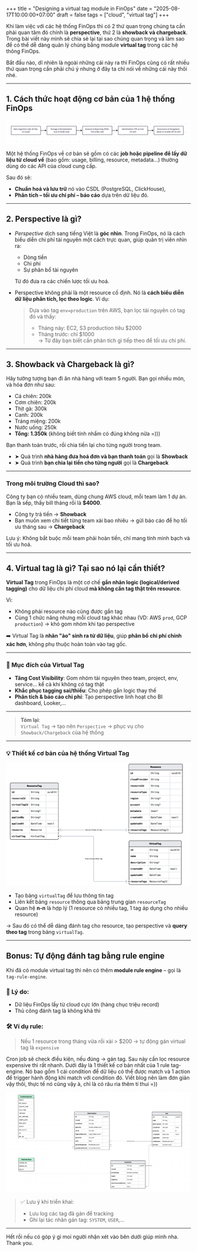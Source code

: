 +++
title = "Designing a virtual tag module in FinOps"
date = "2025-08-17T10:00:00+07:00"
draft = false
tags = ["cloud", "virtual tag"]
+++

Khi làm việc với các hệ thống FinOps thì có 2 thứ quan trọng chúng ta cần phải quan tâm đó chính là **perspective**, thứ 2 là **showback và chargeback**. Trong bài viết này mình sẽ chia sẻ lại tại sao chúng quan trọng và làm sao để có thể dễ dàng quản lý chúng bằng module **virtual tag** trong các hệ thông FinOps.

Bắt đầu nào, dĩ nhiên là ngoài những cái này ra thì FinOps cũng có rất nhiều thứ quan trọng cần phải chú ý nhưng ở đây ta chỉ nói về những cái này thôi nhé.

---

## 1. Cách thức hoạt động cơ bản của 1 hệ thống FinOps

![finops workflow](finops-flow.png)

Một hệ thống FinOps về cơ bản sẽ gồm có các **job hoặc pipeline để lấy dữ liệu từ cloud về** (bao gồm: usage, billing, resource, metadata...) thường dùng do các API của cloud cung cấp.

Sau đó sẽ:
- **Chuẩn hoá và lưu trữ** nó vào CSDL (PostgreSQL, ClickHouse),
- **Phân tích – tối ưu chi phí – báo cáo** dựa trên dữ liệu đó.

---

## 2. Perspective là gì?

- *Perspective* dịch sang tiếng Việt là **góc nhìn**. Trong FinOps, nó là cách biểu diễn chi phí tài nguyên một cách trực quan, giúp quản trị viên nhìn ra:
  - Dòng tiền
  - Chi phí
  - Sự phân bổ tài nguyên

  Từ đó đưa ra các chiến lược tối ưu hoá.

- Perspective không phải là một resource cố định. Nó là **cách biểu diễn dữ liệu phân tích, lọc theo logic**. Ví dụ:

  > Dựa vào tag `env=production` trên AWS, bạn lọc tài nguyên có tag đó và thấy:
  > - Tháng này: EC2, S3 production tiêu $2000
  > - Tháng trước: chỉ $1000  
  > → Từ đây bạn biết cần phân tích gì tiếp theo để tối ưu chi phí.

---

## 3. Showback và Chargeback là gì?

Hãy tưởng tượng bạn đi ăn nhà hàng với team 5 người. Bạn gọi nhiều món, và hóa đơn như sau:

- Cá chiên: 200k  
- Cơm chiên: 200k  
- Thịt gà: 300k  
- Canh: 200k  
- Tráng miệng: 200k  
- Nước uống: 250k  
- **Tổng: 1.350k** (không biết tính nhẩm có đúng không nữa =)))

Bạn thanh toán trước, rồi chia tiền lại cho từng người trong team.

- ➤ Quá trình **nhà hàng đưa hoá đơn và bạn thanh toán** gọi là **Showback**
- ➤ Quá trình **bạn chia lại tiền cho từng người** gọi là **Chargeback**

---

### Trong môi trường Cloud thì sao?

Công ty bạn có nhiều team, dùng chung AWS cloud, mỗi team làm 1 dự án. Bạn là sếp, thấy bill tháng rồi là **$4000**.

- Công ty trả tiền → **Showback**
- Bạn muốn xem chi tiết từng team xài bao nhiêu → gửi báo cáo để họ tối ưu tháng sau → **Chargeback**

Lưu ý: Không bắt buộc mỗi team phải hoàn tiền, chỉ mang tính minh bạch và tối ưu hoá.

---

## 4. Virtual tag là gì? Tại sao nó lại cần thiết?

**Virtual Tag** trong FinOps là một cơ chế **gắn nhãn logic (logical/derived tagging)** cho dữ liệu chi phí cloud **mà không cần tag thật trên resource**.

Vì:
- Không phải resource nào cũng được gắn tag
- Cùng 1 chức năng nhưng mỗi cloud tag khác nhau (VD: AWS `prod`, GCP `production`) → khó gom nhóm khi tạo perspective

➡️ Virtual Tag là **nhãn "ảo" sinh ra từ dữ liệu**, giúp **phân bổ chi phí chính xác hơn**, không phụ thuộc hoàn toàn vào tag gốc.

---

### 🎯 Mục đích của Virtual Tag

- **Tăng Cost Visibility**: Gom nhóm tài nguyên theo team, project, env, service... kể cả khi không có tag thật
- **Khắc phục tagging sai/thiếu**: Cho phép gắn logic thay thế
- **Phân tích & báo cáo chi phí**: Tạo perspective linh hoạt cho BI dashboard, Looker,...

---

> **Tóm lại**:  
> `Virtual Tag` → tạo nên `Perspective` → phục vụ cho `Showback/Chargeback` của hệ thống

---

### 💡 Thiết kế cơ bản của hệ thống Virtual Tag

![Virtual tag basic db](virtual-tag-db.png)

- Tạo bảng `virtualTag` để lưu thông tin tag
- Liên kết bảng `resource` thông qua bảng trung gian `resourceTag`
- Quan hệ **n-n** là hợp lý (1 resource có nhiều tag, 1 tag áp dụng cho nhiều resource)

→ Sau đó có thể dễ dàng đánh tag cho resource, tạo perspective và **query theo tag** trong bảng `virtualTag`.

---

## Bonus: Tự động đánh tag bằng rule engine

Khi đã có module virtual tag thì nên có thêm **module rule engine** – gọi là `tag-rule-engine`.

### 📌 Lý do:
- Dữ liệu FinOps lấy từ cloud cực lớn (hàng chục triệu record)
- Thủ công đánh tag là không khả thi

### 🛠 Ví dụ rule:
> Nếu 1 resource trong tháng vừa rồi xài > $200 → tự động gán virtual tag là `expensive`

Cron job sẽ check điều kiện, nếu đúng → gán tag. Sau này cần lọc resource expensive thì rất nhanh. Dưới đây là 1 thiết kế cơ bản nhất của 1 rule tag-engine. Nó bao gồm 1 cái condition để dữ liệu có thể được match và 1 action để trigger hành động khi match với condition đó. Viết blog nên làm đơn giản vậy thôi, thực tế nó cũng vậy à, chỉ là có râu ria thêm tí thui =))

![Virtual tag rule engine](tag-rule-engine.png)

> ✅ Lưu ý khi triển khai:
> - Lưu log các tag đã gán để tracking
> - Ghi lại tác nhân gán tag: `SYSTEM`, `USER`,...

---
Hết rồi nếu có góp ý gì moi người nhận xét vào bên dưới giúp mình nha. Thank you.